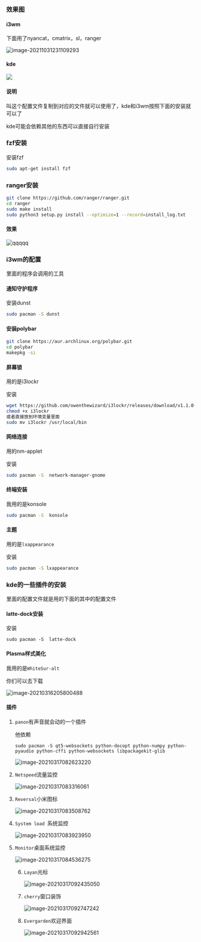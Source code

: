 

### 效果图

#### i3wm

下面用了nyancat，cmatrix，sl，ranger

![image-20211031231109293](https://cdn.jsdelivr.net/gh/Zhao-sai-sai/Picture/image-20211031231109293.png)

#### kde

![](https://cdn.jsdelivr.net/gh/Zhao-sai-sai/Picture/320.gif)

#### 说明

叫这个配置文件复制到对应的文件就可以使用了，kde和i3wm按照下面的安装就可以了

kde可能会依赖其他的东西可以直接自行安装

### fzf安装

安装fzf

```sh
sudo apt-get install fzf 
```

### ranger安装

```sh
git clone https://github.com/ranger/ranger.git
cd ranger
sudo make install
sudo python3 setup.py install --optimize=1 --record=install_log.txt
```

#### 效果
![qqqqq](https://cdn.jsdelivr.net/gh/wzass/zp/qqqqq.png)


### i3wm的配置

里面的程序会调用的工具



#### 通知守护程序

安装dunst

```sh
sudo pacman -S dunst
```



#### 安装polybar

```sh
git clone https://aur.archlinux.org/polybar.git
cd polybar
makepkg -si 
```

#### 屏幕锁

用的是i3lockr

安装

```sh
wget https://github.com/owenthewizard/i3lockr/releases/download/v1.1.0-docfix/i3lockr
chmod +x i3lockr
或者直接放到环境变量里面
sudo mv i3lockr /usr/local/bin
```



#### 网络连接

用的nm-applet

安装

```sh
sudo pacman -S  network-manager-gnome
```

#### 终端安装

我用的是konsole

```sh
sudo pacman -S  konsole
```



#### 主题

用的是`lxappearance`

安装

```sh
sudo pacman -S lxappearance
```



### kde的一些插件的安装

里面的配置文件就是用的下面的其中的配置文件

####  latte-dock安装

安装

```
sudo pacman -S  latte-dock
```

#### Plasma样式美化

我用的是`WhiteSur-alt `

你们可以去下载

![image-20210316205800488](https://cdn.jsdelivr.net/gh/wzass/zp/image-20210316205800488.png)

#### 插件

1. `panon`有声音就会动的一个插件

   他依赖

   ```
   sudo pacman -S qt5-websockets python-docopt python-numpy python-pyaudio python-cffi python-websockets libpackagekit-glib
   ```

   ![image-20210317082623220](https://cdn.jsdelivr.net/gh/wzass/zp/image-20210317082623220.png)

2. `Netspeed`流量监控

   ![image-20210317083316061](/home/zss/.config/Typora/typora-user-images/image-20210317083316061.png)

3. `Reversal`小米图标

   ![image-20210317083508762](https://cdn.jsdelivr.net/gh/wzass/zp/image-20210317083508762.png)

4. `System load `系统监控

   ![image-20210317083923950](https://cdn.jsdelivr.net/gh/wzass/zp/image-20210317083923950.png)

5. `Monitor`桌面系统监控

   

   ![image-20210317084536275](https://cdn.jsdelivr.net/gh/wzass/zp/image-20210317084536275.png)

   6. `Layan`光标

      ![image-20210317092435050](https://cdn.jsdelivr.net/gh/wzass/zp/image-20210317092435050.png)

   7. `cherry`窗口装饰

      ![image-20210317092747242](https://cdn.jsdelivr.net/gh/wzass/zp/image-20210317092747242.png)

   8. `Evergarden`欢迎界面

      ![image-20210317092942561](https://cdn.jsdelivr.net/gh/wzass/zp/image-20210317092942561.png)

